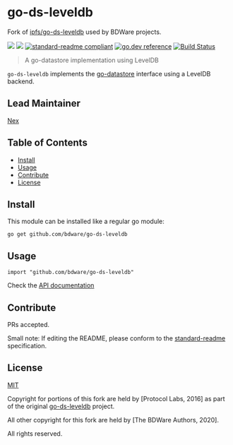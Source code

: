 # go-ds-leveldb

Fork of [ipfs/go-ds-leveldb](https://github.com/ipfs/go-ds-leveldb) used by BDWare projects.

[![](https://img.shields.io/badge/made%20by-Protocol%20Labs-blue.svg?style=flat-square)](http://ipn.io)
[![](https://img.shields.io/badge/project-BDWare-red.svg?style=flat-square)](http://bdware.org/)
[![standard-readme compliant](https://img.shields.io/badge/standard--readme-OK-green.svg?style=flat-square)](https://github.com/RichardLitt/standard-readme)
[![go.dev reference](https://img.shields.io/badge/go.dev-reference-007d9c?logo=go&logoColor=white&style=flat-square)](https://pkg.go.dev/github.com/bdware/go-ds-leveldb)
[![Build Status](https://travis-ci.org/BDWare/go-ds-leveldb.svg?branch=master)](https://travis-ci.org/BDWare/go-ds-leveldb)

> A go-datastore implementation using LevelDB

`go-ds-leveldb` implements the [go-datastore](https://github.com/BDWare/go-datastore) interface using a LevelDB backend.

## Lead Maintainer

[Nex](https://github.com/NexZhu)

## Table of Contents

- [Install](#install)
- [Usage](#usage)
- [Contribute](#contribute)
- [License](#license)

## Install

This module can be installed like a regular go module:

```
go get github.com/bdware/go-ds-leveldb
```

## Usage

```
import "github.com/bdware/go-ds-leveldb"
```

Check the [API documentation](https://pkg.go.dev/github.com/bdware/go-ds-leveldb)

## Contribute

PRs accepted.

Small note: If editing the README, please conform to the [standard-readme](https://github.com/RichardLitt/standard-readme) specification.

## License

[MIT](LICENSE)

Copyright for portions of this fork are held by [Protocol Labs, 2016] as part of the original [go-ds-leveldb](https://github.com/ipfs/go-ds-leveldb) project.

All other copyright for this fork are held by [The BDWare Authors, 2020].

All rights reserved.
